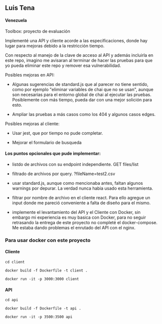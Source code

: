 
## Luis Tena
#### Venezuela

Toolbox: proyecto de evaluación

Implementé una API y cliente acorde a las especificaciones, donde hay lugar para mejoras debido a la restricción tiempo.

Con respecto al manejo de la clave de acceso al API y además incluirla en este repo, imagino me avisaran al terminar de hacer las pruebas para que yo pueda eliminar este repo y remover esa vulnerabilidad.


Posibles mejoras en API:
- Algunas sugerencias de standard.js que al parecer no tiene sentido, como por ejemplo "eliminar variables de chai que no se usan", aunque son necesarias para el entorno global de chai al ejecutar las pruebas. Posiblemente con más tiempo, pueda dar con una mejor solición para esto.

- Ampliar las pruebas a más casos como los 404 y algunos casos edges.


Posibles mejoras al cliente:
- Usar jest, que por tiempo no pude completar.

- Mejorar el formulario de busqueda


#### Los puntos opcionales que pude implementar:
- listdo de archivos con su endpoint independiente. GET files/list

- filtrado de archivos por query. ?fileName=test2.csv

- usar standard.js, aunque como mencionaba antes, faltan algunos warnings por depurar. La verdad nunca habia usado esta herramienta.

- filtrar por nombre de archivo en el cliente react. Para ello agregue un input donde me pareció conveniente a falta de diseño para el mismo.

- implemente el levantamiento del API y el Cliente con Docker, sin embargo mi experiencia es muy basica con Docker, para no seguir retrasando la entrega de este proyecto no completé el docker-compose. Me estaba dando problemas el enrutado del API con el nginx.



### Para usar docker con este proyecto

#### Cliente

`cd client`

`docker build -f Dockerfile -t client .`

`docker run -it -p 3000:3000 client`


#### API

`cd api`

`docker build -f Dockerfile -t api .`

`docker run -it -p 3500:3500 api`